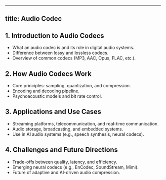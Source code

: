 
---
title: Audio Codec
---

## 1. Introduction to Audio Codecs
- What an audio codec is and its role in digital audio systems.  
- Difference between lossy and lossless codecs.  
- Overview of common codecs (MP3, AAC, Opus, FLAC, etc.).  

## 2. How Audio Codecs Work
- Core principles: sampling, quantization, and compression.  
- Encoding and decoding pipeline.  
- Psychoacoustic models and bit rate control.  

## 3. Applications and Use Cases
- Streaming platforms, telecommunication, and real-time communication.  
- Audio storage, broadcasting, and embedded systems.  
- Use in AI audio systems (e.g., speech synthesis, neural codecs).  

## 4. Challenges and Future Directions
- Trade-offs between quality, latency, and efficiency.  
- Emerging neural codecs (e.g., EnCodec, SoundStream, Mimi).  
- Future of adaptive and AI-driven audio compression.  
